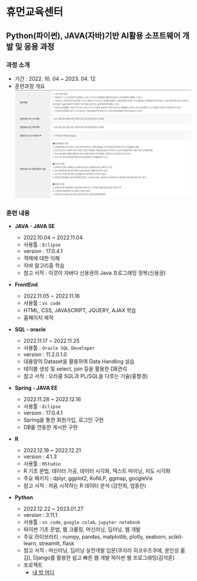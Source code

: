 # 휴먼교육센터

## Python(파이썬), JAVA(자바)기반 AI활용 소프트웨어 개발 및 응용 과정
### 과정 소개
+ 기간 : 2022. 10. 04 ~ 2023. 04. 12
+ 훈련과정 개요
![introduce](./introduce.png)


### 훈련 내용

+ **JAVA - JAVA SE**
    + 2022.10.04 ~ 2022.11.04
    + 사용툴 : `Eclipse`
    + version : 17.0.4.1
    + 객체에 대한 이해
    + 자바 알고리즘 학습
    + 참고 서적 : 이것이 자바다 신용권의 Java 프로그래밍 정복(신용권)

+ **FrontEnd**
    + 2022.11.05 ~ 2022.11.16
    + 사용툴 : `vs code`
    + HTML, CSS, JAVASCRIPT, JQUERY, AJAX 학습
    + 홈페이지 제작

+ **SQL - oracle**
    + 2022.11.17 ~ 2022.11.25
    + 사용툴 : `Oracle SQL Developer`
    + version : 11.2.0.1.0
    + 대용량의 Dataset을 활용하여 Data Handling 실습
    + 테이블 생성 및 select, join 등을 활용한 DB관리
    + 참고 서적 : 오라클 SQL과 PL/SQL을 다루는 기술(홍형경)

+ **Spring - JAVA EE**
    + 2022.11.28 ~ 2022.12.16
    + 사용툴 : `Eclipse`
    + version : 17.0.4.1
    + Spring을 통한 회원가입, 로그인 구현
    + DB를 연동한 게시판 구현

+ **R**
    + 2022.12.19 ~ 2022.12.21
    + version : 4.1.3
    + 사용툴 : `RStudio`
    + R 기초 문법, 데이터 가공, 데이터 시각화, 텍스트 마이닝, 지도 시각화
    + 주요 패키지 : dplyr, ggplot2, KoNLP, ggmap, googleVis
    + 참고 서적 : 처음 시작하는 R 데이터 분석 (강전희, 엄동란)


+ **Python**
    + 2022.12.22 ~ 2023.01.27
    + version : 3.11.1
    + 사용툴 : `vs code`, `google colab`, `jupyter notebook`
    + 파이썬 기초 문법, 웹 크롤링, 머신러닝, 딥러닝, 웹 개발
    + 주요 라이브러리 : numpy, pandas, matplotlib, plotly, seaborn, scikit-learn, streamlit, flask
    + 참고 서적 : 머신러닝, 딥러닝 실전개발 입문(쿠지라 히코우즈쿠에, 윤인성 옮김), Django를 활용한 쉽고 빠른 웹 개발 파이썬 웹 프로그래밍(김석훈)
    + 프로젝트
        - [내 방 어디](https://github.com/SeungKyu37/project2) 
